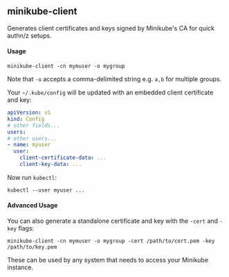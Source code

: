 ## minikube-client

Generates client certificates and keys signed by Minikube's CA for quick authn/z setups.

#### Usage

```
minikube-client -cn mymuser -o mygroup
```

Note that `-o` accepts a comma-delimited string e.g. `a,b` for multiple groups.

Your `~/.kube/config` will be updated with an embedded client certificate and key:

```yaml
apiVersion: v1
kind: Config
# other fields...
users:
# other users...
- name: myuser
  user:
    client-certificate-data: ...
    client-key-data: ...
```

Now run `kubectl`:

```
kubectl --user myuser ...
```

#### Advanced Usage

You can also generate a standalone certificate and key with the `-cert` and `-key` flags:

```
minikube-client -cn mymuser -o mygroup -cert /path/to/cert.pem -key /path/to/key.pem
```

These can be used by any system that needs to access your Minikube instance.
